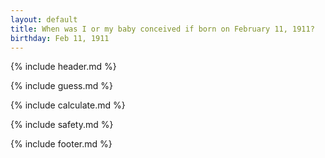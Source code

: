 ```yaml
---
layout: default
title: When was I or my baby conceived if born on February 11, 1911?
birthday: Feb 11, 1911
---
```


{% include header.md %}

{% include guess.md %}

{% include calculate.md %}

{% include safety.md %}

{% include footer.md %}



